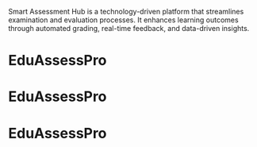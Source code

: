 Smart Assessment Hub is a technology-driven platform that streamlines examination and evaluation processes. It enhances learning outcomes through automated grading, real-time feedback, and data-driven insights.
# EduAssessPro
# EduAssessPro
# EduAssessPro
